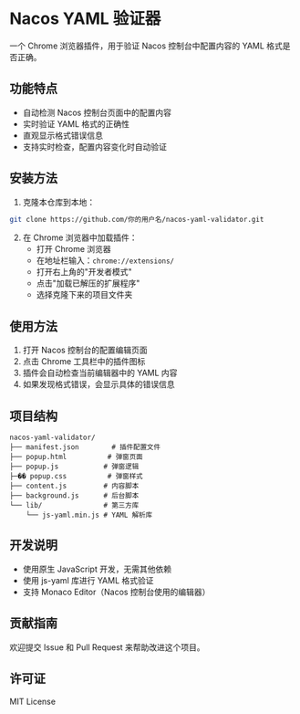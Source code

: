 # Nacos YAML 验证器

一个 Chrome 浏览器插件，用于验证 Nacos 控制台中配置内容的 YAML 格式是否正确。

## 功能特点

- 自动检测 Nacos 控制台页面中的配置内容
- 实时验证 YAML 格式的正确性
- 直观显示格式错误信息
- 支持实时检查，配置内容变化时自动验证

## 安装方法

1. 克隆本仓库到本地：
```bash
git clone https://github.com/你的用户名/nacos-yaml-validator.git
```

2. 在 Chrome 浏览器中加载插件：
   - 打开 Chrome 浏览器
   - 在地址栏输入：`chrome://extensions/`
   - 打开右上角的"开发者模式"
   - 点击"加载已解压的扩展程序"
   - 选择克隆下来的项目文件夹

## 使用方法

1. 打开 Nacos 控制台的配置编辑页面
2. 点击 Chrome 工具栏中的插件图标
3. 插件会自动检查当前编辑器中的 YAML 内容
4. 如果发现格式错误，会显示具体的错误信息

## 项目结构

```
nacos-yaml-validator/
├── manifest.json        # 插件配置文件
├── popup.html          # 弹窗页面
├── popup.js           # 弹窗逻辑
├─�� popup.css          # 弹窗样式
├── content.js         # 内容脚本
├── background.js      # 后台脚本
└── lib/               # 第三方库
    └── js-yaml.min.js # YAML 解析库
```

## 开发说明

- 使用原生 JavaScript 开发，无需其他依赖
- 使用 js-yaml 库进行 YAML 格式验证
- 支持 Monaco Editor（Nacos 控制台使用的编辑器）

## 贡献指南

欢迎提交 Issue 和 Pull Request 来帮助改进这个项目。

## 许可证

MIT License 